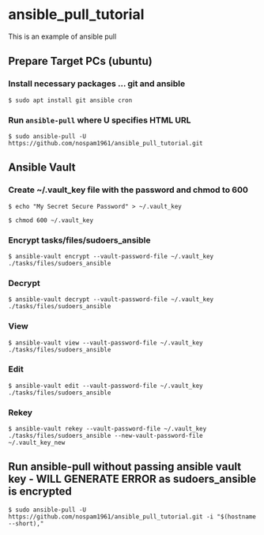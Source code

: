 # ansible_pull_tutorial
This is an example of ansible pull

## Prepare Target PCs (ubuntu)

### Install necessary packages ... git and ansible

`$ sudo apt install git ansible cron`

### Run `ansible-pull` where U specifies HTML URL

`$ sudo ansible-pull -U https://github.com/nospam1961/ansible_pull_tutorial.git`

## Ansible Vault

### Create ~/.vault_key file with the password and chmod to 600

`$ echo "My Secret Secure Password" > ~/.vault_key`

`$ chmod 600 ~/.vault_key`

### Encrypt tasks/files/sudoers_ansible

`$ ansible-vault encrypt --vault-password-file ~/.vault_key ./tasks/files/sudoers_ansible`

### Decrypt

`$ ansible-vault decrypt --vault-password-file ~/.vault_key ./tasks/files/sudoers_ansible`

### View

`$ ansible-vault view --vault-password-file ~/.vault_key ./tasks/files/sudoers_ansible`

### Edit

`$ ansible-vault edit --vault-password-file ~/.vault_key ./tasks/files/sudoers_ansible`

### Rekey

`$ ansible-vault rekey --vault-password-file ~/.vault_key ./tasks/files/sudoers_ansible --new-vault-password-file ~/.vault_key_new`

## Run ansible-pull without passing ansible vault key - WILL GENERATE ERROR as sudoers_ansible is encrypted

`$ sudo ansible-pull -U https://github.com/nospam1961/ansible_pull_tutorial.git -i "$(hostname --short),"`
